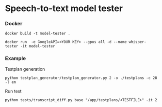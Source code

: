 # Speech-to-text model tester

### Docker

```shell
docker build -t model-tester .
```
```shell
docker run  -e GoogleAPI=<YOUR KEY> --gpus all -d --name whisper-tester -it model-tester
```

### Example
Testplan generation
```shell
python testplan_generator/testplan_generator.py 2 -o ./testplans -c 28 -l en
```

Run test
```shell
python tests/transcript_diff.py base "/app/testplans/<TESTFILE>" -it 2
```

